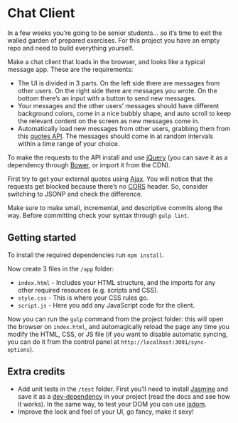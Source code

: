 # Chat Client

In a few weeks you’re going to be senior students… so it’s time to exit the walled garden of prepared exercises. For this project you have an empty repo and need to build everything yourself.

Make a chat client that loads in the browser, and looks like a typical message app. These are the requirements:

- The UI is divided in 3 parts. On the left side there are messages from other users. On the right side there are messages you wrote. On the bottom there’s an input with a button to send new messages.
- Your messages and the other users’ messages should have different background colors, come in a nice bubbly shape, and auto scroll to keep the relevant content on the screen as new messages come in.
- Automatically load new messages from other users, grabbing them from this [quotes API](http://forismatic.com/en/api/). The messages should come in at random intervals within a time range of your choice.

To make the requests to the API install and use [jQuery](http://jquery.com/download/) (you can save it as a dependency through [Bower](https://bower.io/), or import it from the CDN).

First try to get your external quotes using [Ajax](http://api.jquery.com/jquery.ajax/). You will notice that the requests get blocked because there’s no [CORS](https://developer.mozilla.org/en/docs/Web/HTTP/Access_control_CORS) header. So, consider switching to JSONP and check the difference.

Make sure to make small, incremental, and descriptive commits along the way. Before committing check your syntax through `gulp lint`.

## Getting started

To install the required dependencies run `npm install`.

Now create 3 files in the `/app` folder:

- `index.html` - Includes your HTML structure, and the imports for any other required resources (e.g. scripts and CSS).
- `style.css` - This is where your CSS rules go.
- `script.js` - Here you add any JavaScript code for the client.

Now you can run the `gulp` command from the project folder: this will open the browser on `index.html`, and automagically reload the page any time you modify the HTML, CSS, or JS file (if you want to disable automatic syncing, you can do it from the control panel at `http://localhost:3001/sync-options`).

## Extra credits

- Add unit tests in the `/test` folder. First you’ll need to install [Jasmine](https://jasmine.github.io/) and save it as a [dev-dependency](https://docs.npmjs.com/cli/install) in your project (read the docs and see how it works). In the same way, to test your DOM you can use [jsdom](https://github.com/tmpvar/jsdom).
- Improve the look and feel of your UI, go fancy, make it sexy!
